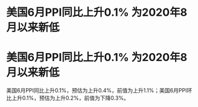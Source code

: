 # 美国6月PPI同比上升0.1% 为2020年8月以来新低

# 美国6月PPI同比上升0.1% 为2020年8月以来新低

美国6月PPI同比上升0.1%，预估为上升0.4%，前值为上升1.1%；美国6月PPI环比上升0.1%，预估为上升0.2%，前值为下降0.3%。

